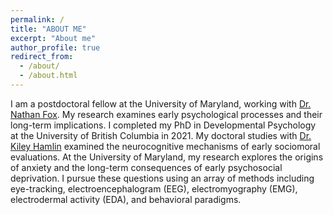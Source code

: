 ```yaml
---
permalink: /
title: "ABOUT ME"
excerpt: "About me"
author_profile: true
redirect_from: 
  - /about/
  - /about.html
---
```

I am a postdoctoral fellow at the University of Maryland, working with [Dr. Nathan Fox](https://nacs.umd.edu/facultyprofile/fox/nathan). My research examines early psychological processes and their long-term implications. I completed my PhD in Developmental Psychology at the University of British Columbia in 2021. My doctoral studies with [Dr. Kiley Hamlin](https://psych.ubc.ca/profile/kiley-hamlin/) examined the neurocognitive mechanisms of early sociomoral evaluations. At the University of Maryland, my research explores the origins of anxiety and the long-term consequences of early psychosocial deprivation. I pursue these questions using an array of methods including eye-tracking, electroencephalogram (EEG), electromyography (EMG), electrodermal activity (EDA), and behavioral paradigms.

